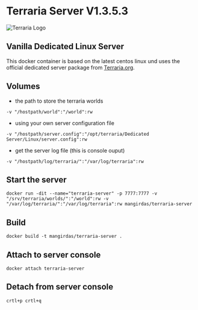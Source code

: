 # Terraria Server V1.3.5.3
![Terraria Logo](https://d1u5p3l4wpay3k.cloudfront.net/terraria_gamepedia/c/c4/Terraria.png "Terraria Logo")

## Vanilla Dedicated Linux Server
This docker container is based on the latest centos linux und uses the official dedicated server package from [Terraria.org](http://terraria.org/).

## Volumes
* the path to store the terraria worlds
```
-v "/hostpath/world":"/world":rw
``` 
* using your own server configuration file
```
-v "/hostpath/server.config":"/opt/terraria/Dedicated Server/Linux/server.config":rw
``` 
* get the server log file (this is console ouput)
```
-v "/hostpath/log/terraria/":"/var/log/terraria":rw
``` 

## Start the server
```
docker run -dit --name="terraria-server" -p 7777:7777 -v "/srv/terraria/worlds/":"/world":rw -v "/var/log/terraria/":"/var/log/terraria":rw mangirdas/terraria-server
```

## Build
```
docker build -t mangirdas/terraria-server .
```

## Attach to server console
```
docker attach terraria-server
```

## Detach from server console
```
crtl+p crtl+q
```
